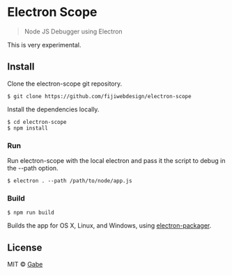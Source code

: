 # Electron Scope

> Node JS Debugger using Electron

This is very experimental. 

## Install

Clone the electron-scope git repository.

```
$ git clone https://github.com/fijiwebdesign/electron-scope
```

Install the dependencies locally.
```
$ cd electron-scope
$ npm install
```

### Run

Run electron-scope with the local electron and pass it the script to debug in the --path option.

```
$ electron . --path /path/to/node/app.js
```

### Build

```
$ npm run build
```

Builds the app for OS X, Linux, and Windows, using [electron-packager](https://github.com/electron-userland/electron-packager).


## License

MIT © [Gabe](http://fijiwebdesign.com)
